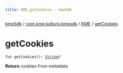 ```yaml
---
title: KME.getCookies - kmeSdk
---
```


[kmeSdk](../../index.html) / [com.kme.kaltura.kmesdk](../index.html) / [KME](index.html) / [getCookies](./get-cookies.html)

# getCookies

`fun getCookies(): `[`String`](https://kotlinlang.org/api/latest/jvm/stdlib/kotlin/-string/index.html)`?`

**Return**
cookies from metadata

